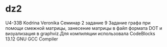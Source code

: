 # dz2
U4-33B Kodrina Veronika Семинар 2 задание 9 Задание графа при помощи смежной матрицы, занесение матрицы в файл формата DOT и визуализация в graphviz.Для компиляции использовала CodeBlocks 13.12 GNU GCC Compiler
